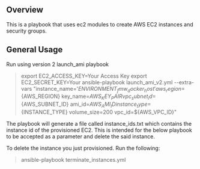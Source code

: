 ## Overview

This is a playbook that uses ec2 modules to create AWS EC2 instances and security groups. 

## General Usage

Run using version 2 launch_ami playbook

>export EC2_ACCESS_KEY=Your Access Key
>export EC2_SECRET_KEY=Your 
>ansible-playbook launch_ami_v2.yml --extra-vars "instance_name='${ENVIRONMENT}_fmw_docker_host' aws_region=${AWS_REGION} key_name=${AWS_KEY_PAIR} vpc_subnet_id=${AWS_SUBNET_ID} ami_id=${AWS_AMI_ID} instance_type=${INSTANCE_TYPE} volume_size=200 vpc_id=${AWS_VPC_ID}"  

The playbook will generate a file called instance_ids.txt which contains the instance id of the provisioned EC2. This is intended for the below playbook to be accepted as a parameter and delete the said instance.

To delete the instance you just provisioned. Run the following:

>ansible-playbook terminate_instances.yml
